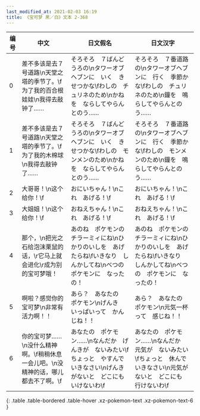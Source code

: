 ```yaml
---
last_modified_at: 2021-02-03 16:19
title: 《宝可梦 黑／白》文本 2-368
---
```

| 编号 | 中文 | 日文假名 | 日文汉字 |
| ---- | ---- | ---- | --- |
| 0 | 差不多该是去７号道路\n天堂之塔的季节了。\f为了我的百合根娃娃\n我得去敲钟了…… | そろそろ　７ばんどうろの\nタワーオブヘブンに　いく　きせつかな\fわしの　チュリネのため\nかねを　ならしてやらんとのう…… | そろそろ　７番道路の\nタワーオブヘブンに　行く　季節かな\fわしの　チュリネのため\n鐘を　鳴らしてやらんとのう…… |
| 1 | 差不多该是去７号道路\n天堂之塔的季节了。\f为了我的木棉球\n我得去敲钟了…… | そろそろ　７ばんどうろの\nタワーオブヘブンに　いく　きせつかな\fわしの　モンメンのため\nかねを　ならしてやらんとのう…… | そろそろ　７番道路の\nタワーオブヘブンに　行く　季節かな\fわしの　モンメンのため\n鐘を　鳴らしてやらんとのう…… |
| 2 | 大哥哥！\n这个给你！\f | おにいちゃん！\nこれ　あげる！\f | おにいちゃん！\nこれ　あげる！\f |
| 3 | 大姐姐！\n这个给你！\f | おねえちゃん！\nこれ　あげる！\f | おねえちゃん！\nこれ　あげる！\f |
| 4 | 那个，\n把光之石给泡沫栗鼠的话，\r它马上就会进化\r成为别的宝可梦哦！ | あのね　ポケモンの　チラーミィにね\nひかりのいしを　あげたらね\fいきなり　しんかしてね\nべつの　ポケモンに　なったの！ | あのね　ポケモンの　チラーミィにね\nひかりのいしを　あげたらね\fいきなり　しんかしてね\nべつの　ポケモンに　なったの！ |
| 5 | 啊啦？感觉你的宝可梦\n非常有活力啊！！ | あら？　あなたの　ポケモン\nげんき　いっぱいって　かんじね！！ | あら？　あなたの　ポケモン\n元気一杯って　感じね！！ |
| 6 | 你的宝可梦……\n没什么精神啊。\f稍稍休息一会儿吧。\n没精神的话，哪儿都去不了啊。\f | あなたの　ポケモン……\nなんだか　げんきが　ないみたい\fちょっと　やすんで　いきなさい\nげんきがないと　どこにも　いけないわ\f | あなたの　ポケモン……\nなんだか　元気が　ないみたい\fちょっと　休んで　いきなさい\n元気がないと　どこにも　行けないわ\f |
{: .table .table-bordered .table-hover .xz-pokemon-text .xz-pokemon-text-6 }